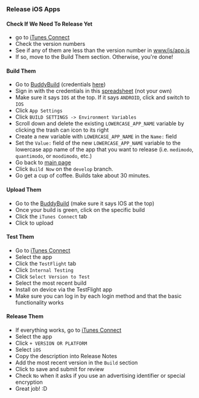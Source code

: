 ### Release iOS Apps

#### Check If We Need To Release Yet
- go to [iTunes Connect](https://itunesconnect.apple.com/WebObjects/iTunesConnect.woa/ra/ng/app)
- Check the version numbers
- See if any of them are less than the version number in [www/js/app.js](../www/js/app.js)
- If so, move to the Build Them section.  Otherwise, you're done!

#### Build Them
- Go to [BuddyBuild](https://dashboard.buddybuild.com/apps/58545ef69a6d70010030ff46) (credentials [here](https://docs.google.com/spreadsheets/d/1v_u6g6YHWxyrLqNeHMVg-C20MxOc7n1NepB3X6plVAY/edit?userstoinvite=quantimodo.chrome@gmail.com&ts=58ac6d3a#gid=2130660029))
- Sign in with the credentials in this [spreadsheet](https://docs.google.com/spreadsheets/d/1v_u6g6YHWxyrLqNeHMVg-C20MxOc7n1NepB3X6plVAY/edit?userstoinvite=quantimodo.chrome@gmail.com&ts=58ac6d3a#gid=2130660029) (not your own)
- Make sure it says `IOS` at the top. If it says `ANDROID`, click and switch to `IOS`
- Click `App Settings`
- Click `BUILD SETTINGS -> Environment Variables`
- Scroll down and delete the existing `LOWERCASE_APP_NAME` variable by clicking the trash can icon to its right
- Create a new variable with `LOWERCASE_APP_NAME` in the `Name:` field
- Set the `Value:` field of the new `LOWERCASE_APP_NAME` variable to the lowercase app name of the app that you want to release (i.e. `medimodo`, `quantimodo`, or `moodimodo`, etc.)
- Go back to [main page](https://dashboard.buddybuild.com/apps/58545ef69a6d70010030ff46)
- Click `Build Now` on the `develop` branch.
- Go get a cup of coffee.  Builds take about 30 minutes.

#### Upload Them
- Go to the [BuddyBuild](https://dashboard.buddybuild.com/apps/58545ef69a6d70010030ff46) (make sure it says IOS at the top)
- Once your build is green, click on the specific build
- Click the `iTunes Connect` tab
- Click to upload

#### Test Them
- Go to [iTunes Connect](https://itunesconnect.apple.com/WebObjects/iTunesConnect.woa/ra/ng/app)
- Select the app
- Click the `TestFlight` tab
- Click `Internal Testing`
- Click `Select Version to Test`
- Select the most recent build
- Install on device via the TestFlight app
- Make sure you can log in by each login method and that the basic functionality works

#### Release Them
- If everything works, go to [iTunes Connect](https://itunesconnect.apple.com/WebObjects/iTunesConnect.woa/ra/ng/app)
- Select the app
- Click `+ VERSION OR PLATFORM`
- Select `iOS`
- Copy the description into Release Notes
- Add the most recent version in the `Build` section
- Click to save and submit for review
- Check `No` when it asks if you use an advertising identifier or special encryption
- Great job!  :D
